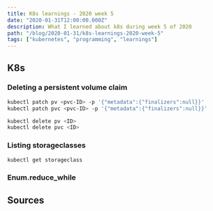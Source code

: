 ```yaml
---
title: K8s learnings - 2020 week 5
date: "2020-01-31T12:00:00.000Z"
description: What I learned about k8s during week 5 of 2020
path: "/blog/2020-01-31/k8s-learnings-2020-week-5"
tags: ["kubernetes", "programming", "learnings"]
---
```


## K8s

### Deleting a persistent volume claim

```bash
kubectl patch pv <pvc-ID> -p '{"metadata":{"finalizers":null}}'
kubectl patch pvc <pvc-ID> -p '{"metadata":{"finalizers":null}}'

kubectl delete pv <ID>
kubectl delete pvc <ID>
```

### Listing storageclasses

```bash
kubectl get storageclass
```

### Enum.reduce_while

## Sources

[delete-pvc]: https://www.digitalocean.com/community/questions/unable-to-delete-pvc-volume
[nfs]: https://medium.com/@Sushil_Kumar/readwritemany-persistent-volumes-in-google-kubernetes-engine-a0b93e203180
